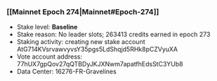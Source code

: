 ### [[Mainnet Epoch 274|Mainnet#Epoch-274]]
* Stake level: **Baseline**
* Stake reason: No leader slots; 263413 credits earned in epoch 273
* Staking activity: creating new stake account AtG714KVsrvawvyvsY35pgs5LdShqjd5RHk8pCZVyuXA
* Vote account address: 77hUX7gpQov27qQTBDyJKJXNwm7apatfhEdsStC3YUb8
* Data Center: 16276-FR-Gravelines